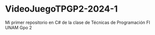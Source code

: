 # VideoJuegoTPGP2-2024-1
Mi primer repositorio en C# de la clase de Técnicas de Programación FI UNAM Gpo 2  
